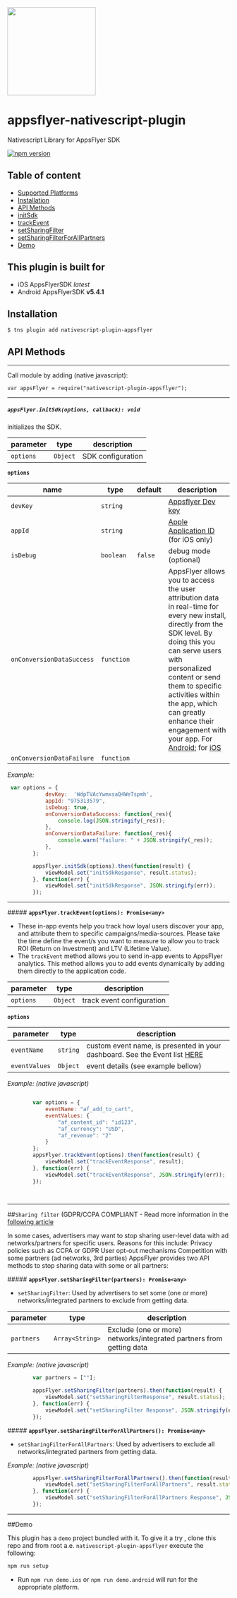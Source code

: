 
<img src="https://www.appsflyer.com/wp-content/uploads/2016/11/logo-1.svg"  width="200">

# appsflyer-nativescript-plugin
 Nativescript Library for AppsFlyer SDK

[![npm version](https://badge.fury.io/js/nativescript-plugin-appsflyer.svg)](https://badge.fury.io/js/nativescript-plugin-appsflyer)

## Table of content

- [Supported Platforms](#this-plugin-is-built-for)
- [Installation](#installation)
 - [API Methods](#api-methods) 
 - [initSdk](#initSdk) 
 - [trackEvent](#trackEvent) 
 - [setSharingFilter](#setSharingFilter) 
 - [setSharingFilterForAllPartners](#setSharingFilterForAllPartners) 
- [Demo](#demo) 


## <a id="this-plugin-is-built-for"> This plugin is built for

- iOS AppsFlyerSDK *latest*
- Android AppsFlyerSDK **v5.4.1**

## <a id="installation"> Installation

`$ tns plugin add nativescript-plugin-appsflyer`



## <a id="api-methods">  API Methods

---

Call module by adding (native javascript): 

`var appsFlyer = require("nativescript-plugin-appsflyer");`

---


##### <a id="initSdk">  **`appsFlyer.initSdk(options, callback): void`**

initializes the SDK.

| parameter   | type                        | description  |
| ----------- |-----------------------------|--------------|
| `options`   | `Object`                    |   SDK configuration           |


**`options`**

| name       | type    | default | description            |
| -----------|---------|---------|------------------------|
| `devKey`   |`string` |         |   [Appsflyer Dev key](https://support.appsflyer.com/hc/en-us/articles/207032126-AppsFlyer-SDK-Integration-Android)    |
| `appId`    |`string` |        | [Apple Application ID](https://support.appsflyer.com/hc/en-us/articles/207032066-AppsFlyer-SDK-Integration-iOS) (for iOS only) |
| `isDebug`  |`boolean`| `false` | debug mode (optional)|
| `onConversionDataSuccess`  |`function`| | AppsFlyer allows you to access the user attribution data in real-time for every new install, directly from the SDK level. By doing this you can serve users with personalized content or send them to specific activities within the app, which can greatly enhance their engagement with your app. For [Android](https://support.appsflyer.com/hc/en-us/articles/207032126-AppsFlyer-SDK-Integration-Android#7-get-conversion-data); for [iOS](https://support.appsflyer.com/hc/en-us/articles/207032066-AppsFlyer-SDK-Integration-iOS#7-get-conversion-data)  |
| `onConversionDataFailure`  |`function`| | |

*Example:*

```javascript
 var options = {
            devKey:  'WdpTVAcYwmxsaQ4WeTspmh',
            appId: "975313579",
            isDebug: true,
            onConversionDataSuccess: function(_res){
                console.log(JSON.stringify(_res));
            },
            onConversionDataFailure: function(_res){
                console.warn("failure: " + JSON.stringify(_res));
            },
        };

        appsFlyer.initSdk(options).then(function(result) {
            viewModel.set("initSdkResponse", result.status);
        }, function(err) {
            viewModel.set("initSdkResponse", JSON.stringify(err));
        });
```

---

#####<a id="trackEvent"> **`appsFlyer.trackEvent(options): Promise<any>`**


- These in-app events help you track how loyal users discover your app, and attribute them to specific 
campaigns/media-sources. Please take the time define the event/s you want to measure to allow you 
to track ROI (Return on Investment) and LTV (Lifetime Value).
- The `trackEvent` method allows you to send in-app events to AppsFlyer analytics. This method allows you to add events dynamically by adding them directly to the application code.

| parameter   | type                        | description  |
| ----------- |-----------------------------|--------------|
| `options`   | `Object`                    |   track event configuration           |

**`options`**

| parameter   | type                        | description |
| ----------- |-----------------------------|--------------|
| `eventName` | `string`                    | custom event name, is presented in your dashboard.  See the Event list [HERE](https://github.com/AppsFlyerSDK/AppsFlyerFramework/blob/master/AppsFlyerLib.framework/Versions/A/Headers/AppsFlyerTracker.h)  |
| `eventValues` | `Object`                    | event details (see example bellow) |

*Example: (native javascript)*

```javascript
 
        var options = {
            eventName: "af_add_to_cart",
            eventValues: {
                "af_content_id": "id123",
                "af_currency": "USD",
                "af_revenue": "2"
            }
        };
        appsFlyer.trackEvent(options).then(function(result) {
            viewModel.set("trackEventResponse", result);
        }, function(err) {
            viewModel.set("trackEventResponse", JSON.stringify(err));
        });
    
    
```

---
##`Sharing filter`
(GDPR/CCPA COMPLIANT - Read more information in the [following article](https://support.appsflyer.com/hc/en-us/articles/360001422989-Implementing-app-user-opt-in-opt-out-in-the-AppsFlyer-SDK)

In some cases, advertisers may want to stop sharing user-level data with ad networks/partners for specific users. 
Reasons for this include: 
 Privacy policies such as CCPA or GDPR
 User opt-out mechanisms
 Competition with some partners (ad networks, 3rd parties)
 AppsFlyer provides two API methods to stop sharing data with some or all partners:

#####<a id="setSharingFilter"> **`appsFlyer.setSharingFilter(partners): Promise<any>`**
- `setSharingFilter`: Used by advertisers to set some (one or more) networks/integrated partners to exclude from getting data.

| parameter   | type                        | description  |
| ----------- |-----------------------------|--------------|
| `partners`  | `Array<String>`             |   Exclude (one or more) networks/integrated partners from getting data          |


*Example: (native javascript)*

```javascript
        var partners = [""];

        appsFlyer.setSharingFilter(partners).then(function(result) {
            viewModel.set("setSharingFilterResponse", result.status);
        }, function(err) {
            viewModel.set("setSharingFilter Response", JSON.stringify(err));
        });
```

#####<a id="setSharingFilterForAllPartners"> **`appsFlyer.setSharingFilterForAllPartners(): Promise<any>`**
- `setSharingFilterForAllPartners`: Used by advertisers to exclude all networks/integrated partners from getting data.
 
*Example: (native javascript)*

```javascript
        appsFlyer.setSharingFilterForAllPartners().then(function(result) {
            viewModel.set("setSharingFilterForAllPartners", result.status);
        }, function(err) {
            viewModel.set("setSharingFilterForAllPartners Response", JSON.stringify(err));
        });
 ```   
---
##Demo

This plugin has a `demo` project bundled with it. To give it a try , clone this repo and from root a.e. `nativescript-plugin-appsflyer` execute the following:

```sh
npm run setup
```

 - Run `npm run demo.ios` or `npm run demo.android` will run for the appropriate platform.
